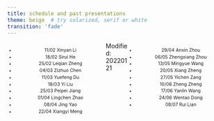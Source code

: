 ```yaml
---
title: schedule and past presentations
theme: beige  # try solarized, serif or white
transition: 'fade'
---
```


<div class="right">


- 29/04 Anxin Zhou
- 06/05 Zhengxiang Zhou
- 13/05 Mingyue Wang
- 20/05 Xiang Zheng
- 27/05 Yichen Zang
- 10/06 Zheng Zheng
- 17/06 Yanlin Wang
- 24/06 Wentao Dong
- 08/07 Rui Lian

</div>
<!-- .element: style="font-size:70%;" -->

<div class="left">


<!-- - 07/01 Yufei Chen
- 14/01 Jiasi Weng
- 21/01 Yiyin Zhang -->
- 11/02 Xinyan Li
- 18/02 Sirui He
- 25/02 Leqian Zheng
- 04/03 Zizhuo Chen
- 11/03 Yuefeng Du
- 18/03 Yi Liu
- 25/03 Peipei Jiang
- 01/04 Lingchen Zhao
- 08/04 Jing Yao
- 22/04 Xiangyi Meng

</div>
<!-- .element: style="font-size:70%;" -->


Modified: 20220121

<style>
.left {
    margin: 0 0 0 0;
    text-align: center;
    float: left;
    z-index:-10;
    width:45%;
    font-size: 0.75em;
    line-height: 1.5;
}
.right {
    margin: 0 0 0 0;
    float: right;
    text-align: center;
    z-index:-10;
    width:45%;
    font-size: 0.75em;
    line-height: 1.5;
}
</style>
